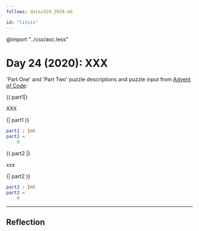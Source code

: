 ```yaml
---
follows: data/d24_2020.md

id: "litvis"
---
```


@import "../css/aoc.less"

# Day 24 (2020): XXX

'Part One' and 'Part Two' puzzle descriptions and puzzle input from [Advent of Code](https://adventofcode.com/2020/day/24):

{( part1|}

XXX

{| part1 )}

```elm {l r}
part1 : Int
part1 =
    0
```

{( part2 |}

xxx

{| part2 )}

```elm {l r}
part2 : Int
part2 =
    0
```

---

## Reflection
